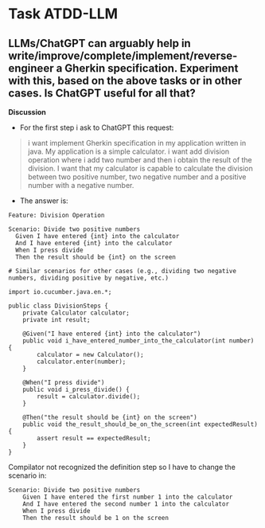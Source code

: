 # Task ATDD-LLM
## LLMs/ChatGPT can arguably help in write/improve/complete/implement/reverse-engineer a Gherkin specification. Experiment with this, based on the above tasks or in other cases. Is ChatGPT useful for all that?

**Discussion**

* For the first step i ask to ChatGPT this request:
> i want implement Gherkin specification in my application written in java. 
  My application is a simple calculator. i want add division operation where i add two number and then i obtain the result of the division. 
  I want that my calculator is capable to calculate the division between two positive number, 
  two negative number and a positive number with a negative number.

* The answer is:
```
Feature: Division Operation

Scenario: Divide two positive numbers
  Given I have entered {int} into the calculator
  And I have entered {int} into the calculator
  When I press divide
  Then the result should be {int} on the screen
  
# Similar scenarios for other cases (e.g., dividing two negative numbers, dividing positive by negative, etc.)
```
```
import io.cucumber.java.en.*;

public class DivisionSteps {
    private Calculator calculator;
    private int result;

    @Given("I have entered {int} into the calculator")
    public void i_have_entered_number_into_the_calculator(int number) {
        calculator = new Calculator();
        calculator.enter(number);
    }

    @When("I press divide")
    public void i_press_divide() {
        result = calculator.divide();
    }

    @Then("the result should be {int} on the screen")
    public void the_result_should_be_on_the_screen(int expectedResult) {
        assert result == expectedResult;
    }
}
```
Compilator not recognized the definition step so I have to change the scenario in:
```
Scenario: Divide two positive numbers
    Given I have entered the first number 1 into the calculator
    And I have entered the second number 1 into the calculator
    When I press divide
    Then the result should be 1 on the screen
```




